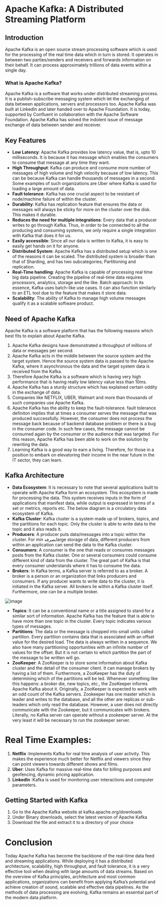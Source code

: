 # Apache Kafka: A Distributed Streaming Platform

## Introduction
Apache Kafka is an open source stream processing software which is used for the processing of the real time data which in turn is stored. It operates in between two parties/senders and receivers and forwards information on their behalf. It can process approximately trillions of data events within a single day.

### What is Apache Kafka?

Apache Kafka is a software that works under distributed streaming process. It is a publish-subscribe messaging system which let the exchanging of data between applications, servers and processors too. Apache Kafka was built at LinkedIn and later handed over to Apache Foundation. It is today, supported by Confluent in collaboration with the Apache Software Foundation. Apache Kafka has solved the indolent issue of message exchange of data between sender and receiver.

## Key Features

* **Low Latency**: Apache Kafka provides low latency value, that is, upto 10 milliseconds. It is because it has message which enables the consumers to consume that message at any time they want.
* **High Throughput**: Kafka can produce and consume more number of messages of high volume and high velocity because of low latency. This can be because Kafka can handle thousands of messages in a second. Some examples of such organizations are Uber where Kafka is used for loading a large amount of data.
* **Fault tolerance**: Kafka has one crucial aspect to be resistant of node/machine failure of within the cluster.
* **Durability**: Kafka has replication feature that ensures the data or messages will always be sticky for more on the cluster over the disk. This makes it durable.
* **Reduces the need for multiple integrations**: Every data that a producer writes to go through Kafka. Thus, in order to be connected to all the producing and consuming systems, we only require a single integration with Kafka that does it for us.
* **Easily accessible**: Since all our data is written to Kafka, it is easy to easily get hands on it for anyone.
* **Distributed System**: Apache Kafka has a distributed setup which is one of the reasons it can be scaled. The distributed system is broader than that of Sharding, and has two subcategories; Partitioning and replication.
* **Real-Time handling**: Apache Kafka is capable of processing real time big data pipeline. Creating the pipeline of real-time data requires processors, analytics, storage and the like.
Batch approach: In its essence, Kafka uses batch-like use cases. It can also function similarly to an ETL tool due to the feature that makes it store data.
* **Scalability**: The ability of Kafka to manage high volume messages qualify it as a scalable software product.

## Need of Apache Kafka

Apache Kafka is a software platform that has the following reasons which best fits to explain about Apache Kafka.

1. Apache Kafka designs have demonstrated a throughput of millions of data or messages per second.
2. Apache Kafka acts in the middle between the source system and the target system. Hence the source system data is passed to the Apache Kafka, where it asynchronous the data and the target system data is received from the Kafka.
3. Therefore Apache Kafka is a software which is having very high performance that is having really low latency value less than 10ms.
4. Apache Kafka has a sturdy structure which has explained certain oddity in the exchange of data.
5. Companies like NETFLIX, UBER, Walmart and more than thousands of such companies use Apache Kafka.
6. Apache Kafka has the ability to keep the fault-tolerance. fault tolerance definiton implies that at times a consumer serves the message that was produced successfully. However, the consumer does not process the message back because of backend database problem or there is a bug in the consumer code. In such few cases, the message cannot be consumed again by the consumer or the audience that was targeted. For this reason, Apache Kafka has been able to work on the solution by rewriting the data.
7. Learning Kafka is a good way to earn a living. Therefore, for those in a position to embark on elevatoring their income in the near future in the IT sector, they can learn.

## Kafka Architecture

- **Data Ecosystem**: It is necessary to note that several applications built to operate with Apache Kafka form an ecosystem. This ecosystem is made for processing the data. This system receives inputs in the form of applications that manifest data, while output is expressed in terms of a set or metrics, reports etc. The below diagram is a circulatory data ecosystem of Kafka.
- **Kafka Cluster**: Kafka cluster is a system made up of brokers, topics, and the partitions for each topic. Only the cluster is able to write data to the topic and it also reads it.
- **Producers**: A producer puts data/messages into a topic within the cluster. For min بصرفهlarge storage of data, different producers from within an application can send the data to the Kafka cluster.
- **Consumers**: A consumer is the one that reads or consumes messages posts from the Kafka cluster. One or several consumers could consume different kind of data from the cluster. The great part of Kafka is that every consumer understands where it has to consume the data.
- **Brokers**: In Kafka terms, a Kafka server is referred to as a broker. A broker is a person or an organization that links producers and consumers. If any producer wants to write data to the cluster, it is initiated in the Kafka server. All brokers lie within a Kafka cluster itself. Furthermore, one can be a multiple broker.

![image](https://github.com/user-attachments/assets/0481caec-ee08-4821-ad0c-244c3e1a99f0)
- **Topics**: It can be a conventional name or a title assigned to stand for a similar sort of information. Apache Kafka has the feature that is able to have more than one topic in the cluster. Every topic indicates various types of messages.
- **Partitions**: The data or the message is chopped into small units called partition. Every partition contains data that is associated with an offset value for the desired load. The data is always written in a sequence. We also have many partitioning opportunities with an infinite number of values for the offset. But it is not certain to which partition the part of the message to be written will go.
- **ZooKeeper**: A ZooKeeper is to store some information about Kafka cluster and the detail of the consumer client. It can manage brokers by having a list of them. Furthermore, a ZooKeeper has the duty of determining which of the partitions will be led. Whenever something like this happens: a broker die, new topics, etc., the ZooKeeper informs Apache Kafka about it. Originally, a ZooKeeper is expected to work with an odd count of the Kafka servers. Zookeeper has one master which is leader and writes to the database, and all the other are replicas or sub-leaders which only read the database. However, a user does not directly communicate with the Zookeeper, but it communicates with brokers. Literally, no Kafka server can operate without a zookeeper server. At the very least it will be necessary to run the zookeeper server.


# Real Time Examples:

1. **Netflix** :Implements Kafka for real time analysis of user activity. This makes the experience much better for Netflix and viewers since they can point viewers towards different shows and films. 
2. **Uber**: Uses Kafka for massive real-time data for billing purposes and geofencing, dynamic pricing application. 
3. **LinkedIn** :Kafka is used for monitoring user interactions and computer parameters. 

## Getting Started with Kafka

1. Go to the Apache Kafka website at kafka.apache.org/downloads
2. Under Binary downloads, select the latest version of Apache Kafka
3. Download the file and extract it to a directory of your choice 

# Conclusion

Today Apache Kafka has become the backbone of the real-time data feed and streaming applications. While deploying it has a distributed architecture, scalability, high throughput, and fault tolerance, it is a very effective tool when dealing with large amounts of data streams. Based on the overview of Kafka principles, architecture and most common applications, organizations can benefit from applying Kafka’s potential and achieve creation of sound, scalable and effective data pipelines. As the methods of data processing are evolving, Kafka remains an essential part of the modern data platform.

 
